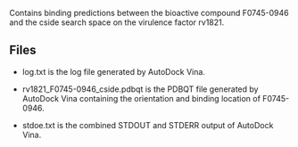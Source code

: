 Contains binding predictions between the bioactive compound F0745-0946 and the cside search space on the virulence factor rv1821.

## Files

- log.txt is the log file generated by AutoDock Vina.

- rv1821_F0745-0946_cside.pdbqt is the PDBQT file generated by AutoDock Vina containing the orientation and binding location of F0745-0946.

- stdoe.txt is the combined STDOUT and STDERR output of AutoDock Vina.

